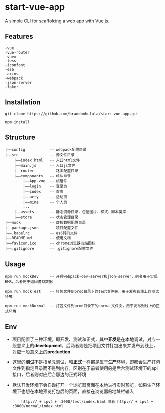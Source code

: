 # start-vue-app

A simple CLI for scaffolding a web app with Vue.js.

## Features
``` 
-vue
-vue-router
-vuex
-less
-iconfont
-es6
-axios
-webpack
-json-server
-faker
```

## Installation
``` 
git clone https://github.com/brandonhulala/start-vue-app.git

npm install 
```

## Structure
```
|——config           -- webpack配置目录
|——src              -- 源文件目录
	|——index.html 	-- 入口html文件
	|——main.js 		-- 入口js文件
    |——router		-- 路由配置目录
    |——components	-- 组件目录
		|——App.vue  -- 根组件
    	|——login	-- 登录页
    	|——index	-- 首页
    	|——acty		-- 活动页
		|——mine		-- 个人页
        ...         
	|——assets       -- 静态资源目录，包括图片、样式、脚本类库	
	|——store		-- 状态管理目录
|——mock             -- 虚拟数据配置目录	
|——package.json		-- 项目配置文件	
|——.babelrc			-- es6转码文件
|——README.md 		-- 使用文档
|——favicon.ico 		-- chrome浏览器网站图标
|——.gitignore		-- .gitignore配置文件
```

## Usage
``` 
npm run mockDev     -- 开启webpack-dev-server和json-server，前者用于实现HMR，后者用于返回虚拟数据

npm run mockTest    -- 打包文件到prod目录下的test文件夹，用于发布到线上的测试环境

npm run mockNormal  -- 打包文件到prod目录下的normal文件夹，用于发布到线上的正式环境
```

## Env
* 项目配置了三种环境，即开发、测试和正式，其中**开发**是在本地调试，对应一般意义上的**development**，后两者则是把项目文件打包出来并发布到线上，对应一般意义上的**production**

* 这里的**测试**不是指单元测试，和**正式**一样都是属于**生产**环境，即都会生产打包文件到指定目录而不是到内存，区别在于前者使用的是后台测试环境下的api接口，后者则对应后台那边的正式环境

* 默认开发环境下会自动打开一个浏览器页面在本地进行实时预览，如果生产环境下也想在本地预览打包后的页面，直接在浏览器的地址栏输入
    ```
        http:// + ipv4 + :3000/test/index.html 或者 http:// + ipv4 + :3000/normal/index.html
    ```

